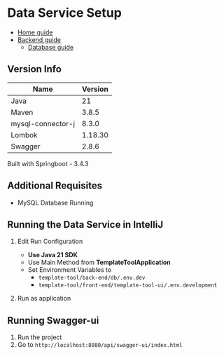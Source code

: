 # Data Service Setup
- [Home guide](../../README.md)
- [Backend guide](../README.md)
    - [Database guide](../db/README.md)

## Version Info
| Name              | Version |
|-------------------|---------|
| Java              | 21      |
| Maven             | 3.8.5   |
| mysql-connector-j | 8.3.0   |
| Lombok            | 1.18.30 |
| Swagger           | 2.8.6   |

 Built with Springboot - 3.4.3  

 ## Additional Requisites
 - MySQL Database Running




## Running the Data Service in IntelliJ
1. Edit Run Configuration
    - **Use Java 21 SDK**
    - Use Main Method from **TemplateToolApplication**
    - Set Environment Variables to 
      - `template-tool/back-end/db/.env.dev`
      - `template-tool/front-end/template-tool-ui/.env.development`

2. Run as application

## Running Swagger-ui
1. Run the project
2. Go to `http://localhost:8080/api/swagger-ui/index.html`
